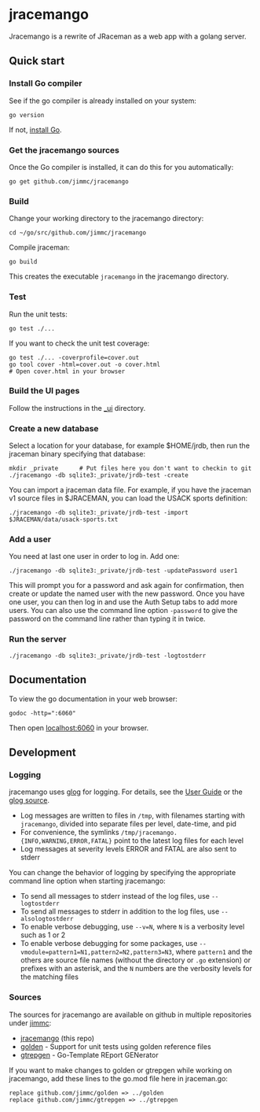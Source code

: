 # jracemango

Jracemango is a rewrite of JRaceman as a web app with a golang server.

## Quick start

### Install Go compiler

See if the go compiler is already installed on your system:

    go version

If not, [install Go](https://go.dev/doc/install).

### Get the jracemango sources

Once the Go compiler is installed, it can do this for you automatically:

    go get github.com/jimmc/jracemango

### Build

Change your working directory to the jracemango directory:

    cd ~/go/src/github.com/jimmc/jracemango

Compile jraceman:

    go build

This creates the executable `jracemango` in the jracemango directory.

### Test

Run the unit tests:

    go test ./...

If you want to check the unit test coverage:

    go test ./... -coverprofile=cover.out
    go tool cover -html=cover.out -o cover.html
    # Open cover.html in your browser

### Build the UI pages

Follow the instructions in the [\_ui](./_ui) directory.

### Create a new database

Select a location for your database, for example $HOME/jrdb, then run the jraceman binary
specifying that database:

    mkdir _private      # Put files here you don't want to checkin to git
    ./jracemango -db sqlite3:_private/jrdb-test -create

You can import a jraceman data file. For example, if you have the jraceman v1
source files in $JRACEMAN, you can load the USACK sports definition:

    ./jracemango -db sqlite3:_private/jrdb-test -import $JRACEMAN/data/usack-sports.txt

### Add a user

You need at last one user in order to log in. Add one:

    ./jracemango -db sqlite3:_private/jrdb-test -updatePassword user1

This will prompt you for a password and ask again for confirmation, then
create or update the named user with the new password. Once you have one
user, you can then log in and use the Auth Setup tabs to add more users.
You can also use the command line option `-password` to give the password
on the command line rather than typing it in twice.

### Run the server

    ./jracemango -db sqlite3:_private/jrdb-test -logtostderr

## Documentation

To view the go documentation in your web browser:

    godoc -http=":6060"

Then open [localhost:6060](http://localhost:6060/) in your browser.

## Development

### Logging

jracemango uses [glog](https://github.com/golang/glog) for logging.
For details, see the [User Guide](https://github.com/google/glog#user-guide)
or the [glog source](https://github.com/golang/glog/blob/master/glog.go).

* Log messages are written to files in `/tmp`, with filenames starting with `jracemango`,
  divided into separate files per level, date-time, and pid
* For convenience, the symlinks `/tmp/jracemango.{INFO,WARNING,ERROR,FATAL}` point to the latest
  log files for each level
* Log messages at severity levels ERROR and FATAL are also sent to stderr

You can change the behavior of logging by specifying the appropriate command line option
when starting jracemango:

* To send all messages to stderr instead of the log files, use `--logtostderr`
* To send all messages to stderr in addition to the log files, use `--alsologtostderr`
* To enable verbose debugging, use `--v=N`, where `N` is a verbosity level such as 1 or 2
* To enable verbose debugging for some packages, use `--vmodule=pattern1=N1,pattern2=N2,pattern3=N3`,
  where `pattern1` and the others are source file names (without the directory or `.go` extension)
  or prefixes with an asterisk,
  and the `N` numbers are the verbosity levels for the matching files

### Sources

The sources for jracemango are available on github in multiple repositories
under [jimmc](http://github.com/jimmc):

* [jracemango](http://github.com/jimmc/jracemango) (this repo)
* [golden](http://github.com/jimmc/golden) - Support for unit tests using golden reference files
* [gtrepgen](http://github.com/jimmc/gtrepgen) - Go-Template REport GENerator

If you want to make changes to golden or gtrepgen while working on jracemango,
add these lines to the go.mod file here in jraceman.go:

```
replace github.com/jimmc/golden => ../golden
replace github.com/jimmc/gtrepgen => ../gtrepgen
```
